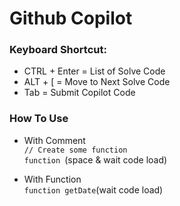 # Github Copilot

### Keyboard Shortcut:
- CTRL + Enter = List of Solve Code
- ALT + \[ = Move to Next Solve Code
- Tab = Submit Copilot Code

### How To Use
- With Comment<br>
  <code>// Create some function</code><br>
  <code>function </code>(space & wait code load)

- With Function<br>
  <code>function getDate</code>(wait code load)
